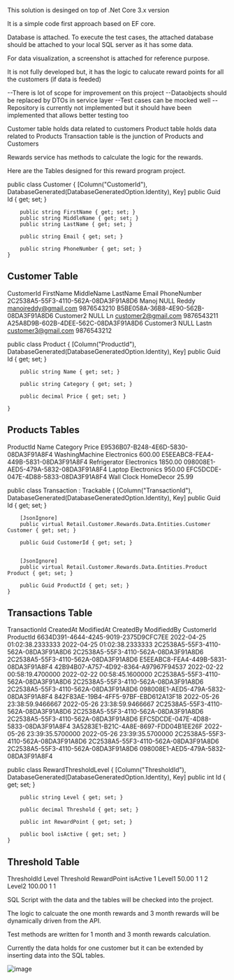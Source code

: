 This solution is desinged on top of .Net Core 3.x version

It is a simple code first approach based on EF core.

Database is attached. To execute the test cases, the attached database should be attached to your local SQL server as it has some data.

For data visualization, a screenshot is attached for reference purpose.

It is not fully developed but, it has the logic to calucate reward points for all the customers (if data is feeded)

--There is lot of scope for improvement on this project
--Dataobjects should be replaced by DTOs in service layer
--Test cases can be mocked well
--Repository is currently not implemented but it should have been implemented that allows better testing too

Customer table holds data related to customers
Product table holds data related to Products 
Transaction table is the junction of Products and Customers

Rewards service has methods to calculate the logic for the rewards.


Here are the Tables designed for this reward program project.

public class Customer
    {
        [Column("CustomerId"), DatabaseGenerated(DatabaseGeneratedOption.Identity), Key]
        public Guid Id { get; set; }

        public string FirstName { get; set; }
        public string MiddleName { get; set; }
        public string LastName { get; set; }

        public string Email { get; set; }

        public string PhoneNumber { get; set; }
    }
Customer Table
----------------
CustomerId	FirstName	MiddleName	LastName	Email	PhoneNumber
2C2538A5-55F3-4110-562A-08DA3F91A8D6	Manoj	NULL	Reddy	manojreddy@gmail.com	9876543210
B5BE058A-36B8-4E90-562B-08DA3F91A8D6	Customer2	NULL	Ln	customer2@gmail.com	9876543211
A25A8D9B-602B-4DEE-562C-08DA3F91A8D6	Customer3	NULL	Lastn	customer3@gmail.com	9876543212




public class Product
    {
        [Column("ProductId"), DatabaseGenerated(DatabaseGeneratedOption.Identity), Key]
        public Guid Id { get; set; }

        public string Name { get; set; }

        public string Category { get; set; }

        public decimal Price { get; set; }

    }
Products Tables
---------------------
ProductId	Name	Category	Price
E9536B07-B248-4E6D-5830-08DA3F91A8F4	WashingMachine	Electronics	600.00
E5EEABC8-FEA4-449B-5831-08DA3F91A8F4	Refrigerator	Electronics	1850.00
098008E1-AED5-479A-5832-08DA3F91A8F4	Laptop	Electronics	950.00
EFC5DCDE-047E-4D88-5833-08DA3F91A8F4	Wall Clock	HomeDecor	25.99




public class Transaction : Trackable
    {
        [Column("TransactionId"), DatabaseGenerated(DatabaseGeneratedOption.Identity), Key]
        public Guid Id { get; set; }

        [JsonIgnore]
        public virtual Retail.Customer.Rewards.Data.Entities.Customer Customer { get; set; }

        public Guid CustomerId { get; set; }


        [JsonIgnore]
        public virtual Retail.Customer.Rewards.Data.Entities.Product Product { get; set; }

        public Guid ProductId { get; set; }
    }
Transactions Table
---------------------------
TransactionId	CreatedAt	ModifiedAt	CreatedBy	ModifieddBy	CustomerId	ProductId
6634D391-4644-4245-9019-2375D9CFC7EE	2022-04-25 01:02:38.2333333	2022-04-25 01:02:38.2333333	2C2538A5-55F3-4110-562A-08DA3F91A8D6	2C2538A5-55F3-4110-562A-08DA3F91A8D6	2C2538A5-55F3-4110-562A-08DA3F91A8D6	E5EEABC8-FEA4-449B-5831-08DA3F91A8F4
42B94B07-A757-4D92-8364-A97967F94537	2022-02-22 00:58:19.4700000	2022-02-22 00:58:45.1600000	2C2538A5-55F3-4110-562A-08DA3F91A8D6	2C2538A5-55F3-4110-562A-08DA3F91A8D6	2C2538A5-55F3-4110-562A-08DA3F91A8D6	098008E1-AED5-479A-5832-08DA3F91A8F4
842F83AE-19B4-4FF5-97BF-EBD612A13F18	2022-05-26 23:38:59.9466667	2022-05-26 23:38:59.9466667	2C2538A5-55F3-4110-562A-08DA3F91A8D6	2C2538A5-55F3-4110-562A-08DA3F91A8D6	2C2538A5-55F3-4110-562A-08DA3F91A8D6	EFC5DCDE-047E-4D88-5833-08DA3F91A8F4
3A5283E1-B21C-4A8E-8697-FDD04B1EE26F	2022-05-26 23:39:35.5700000	2022-05-26 23:39:35.5700000	2C2538A5-55F3-4110-562A-08DA3F91A8D6	2C2538A5-55F3-4110-562A-08DA3F91A8D6	2C2538A5-55F3-4110-562A-08DA3F91A8D6	098008E1-AED5-479A-5832-08DA3F91A8F4




public class RewardThresholdLevel
    {
        [Column("ThresholdId"), DatabaseGenerated(DatabaseGeneratedOption.Identity), Key]
        public int Id { get; set; }

        public string Level { get; set; }

        public decimal Threshold { get; set; }

        public int RewardPoint { get; set; }

        public bool isActive { get; set; }
    }
    
    
    
    
Threshold Table
------------------
ThresholdId	Level	Threshold	RewardPoint	isActive
1	Level1	50.00	1	1
2	Level2	100.00	1	1


SQL Script with the data and the tables will be checked into the project.


The logic to calcuate the one month rewards and 3 month rewards will be dynamically driven from the API.

Test methods are written for 1 month and 3 month rewards calculation.

Currently the data holds for one customer but it can be extended by inserting data into the SQL tables.




![image](https://user-images.githubusercontent.com/17130151/171525977-8ea169f1-ab1c-43f3-8799-ab2f26c86eaa.png)

